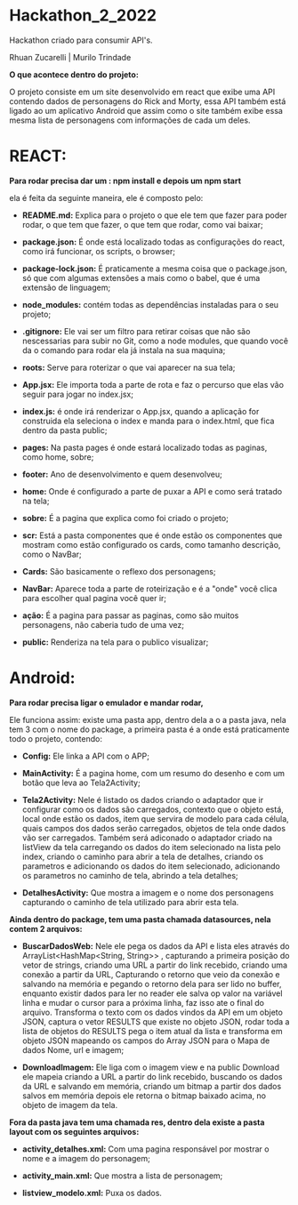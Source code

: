 # Hackathon_2_2022
Hackathon criado para consumir API's.

Rhuan Zucarelli |
Murilo Trindade

**O que acontece dentro do projeto:**

O projeto consiste em um site desenvolvido em react que exibe uma API contendo dados de personagens do Rick and Morty, 
essa API também está ligado ao um aplicativo Android que assim como o site também exibe essa mesma lista de personagens 
com informações de cada um deles.

# **REACT:**

**Para rodar precisa dar um : npm install e depois um npm start**

ela é feita da seguinte maneira, ele é composto pelo:

* **README.md:** Explica para o projeto o que ele tem que fazer para poder rodar, o que tem que fazer, o que tem que rodar, como vai baixar;

* **package.json:** É onde está localizado todas as configurações do react, como irá funcionar, os scripts, o browser;

* **package-lock.json:** É praticamente a mesma coisa que o package.json, só que com algumas extensões a mais como o babel, que é uma extensão de linguagem;

* **node_modules:** contém todas as dependências instaladas para o seu projeto;

* **.gitignore:** Ele vai ser um filtro para retirar coisas que não são nescessarias para subir no Git, como a node modules, que quando você da o comando para rodar ela já instala na sua maquina;

* **roots:** Serve para roterizar o que vai aparecer na sua tela;

* **App.jsx:** Ele importa toda a parte de rota e faz o percurso que elas vão seguir para jogar no index.jsx;

* **index.js:** é onde irá renderizar o App.jsx, quando a aplicação for construida ela seleciona o index e manda para o index.html, que fica dentro da pasta public;

* **pages:** Na pasta pages é onde estará localizado todas as paginas, como home, sobre;

* **footer:** Ano de desenvolvimento e quem desenvolveu;

* **home:** Onde é configurado a parte de puxar a API e como será tratado na tela;

* **sobre:** É a pagina que explica como foi criado o projeto;

* **scr:** Está a pasta componentes que é onde estão os componentes que mostram como estão configurado os cards, como tamanho descrição, como o NavBar;

* **Cards:** São basicamente o reflexo dos personagens;

* **NavBar:** Aparece toda a parte de roteirização e é a "onde" você clica para escolher qual pagina você quer ir;

* **ação:** É a pagina para passar as paginas, como são muitos personagens, não caberia tudo de uma vez;

* **public:**  Renderiza na tela para o publico visualizar;

# **Android:** 

**Para rodar precisa ligar o emulador e mandar rodar,**

Ele funciona assim: existe uma pasta app, dentro dela a o a pasta java, nela tem  3 com o nome do package, a primeira pasta é a onde está praticamente todo o projeto, contendo: 


* **Config:** Ele linka a API com o APP;

* **MainActivity:** É a pagina home, com um resumo do desenho e com um botão que leva ao Tela2Activity;

* **Tela2Activity:** Nele é listado os dados criando o adaptador que ir configurar como os dados são carregados, contexto que o objeto está, local onde estão os dados, item que servira de modelo para cada célula, quais campos dos dados serão carregados, objetos de tela onde dados vão ser carregados. Também será adiconado o adaptador criado na listView da tela carregando os dados do item selecionado na lista pelo index, criando o caminho para abrir a tela de detalhes, criando os parametros e adicionando os dados do item selecionado, adicionando os parametros no caminho de tela, abrindo a tela detalhes;

* **DetalhesActivity:** Que mostra a imagem e o nome dos personagens capturando o caminho de tela utilizado para abrir esta tela.


 **Ainda dentro do package, tem uma pasta chamada datasources, nela contem 2 arquivos:**
 
* **BuscarDadosWeb:** Nele ele pega os dados da API e lista eles através do ArrayList<HashMap<String, String>> , capturando a primeira posição do vetor de strings, criando uma URL a partir do link recebido, criando uma conexão a partir da URL, Capturando o retorno que veio da conexão e salvando na memória e pegando o retorno dela para ser lido no buffer, enquanto existir dados para ler no reader ele salva op valor na variável linha e mudar o cursor para a próxima linha, faz isso ate o final do arquivo. Transforma o texto com os dados vindos da API em um objeto JSON, captura o vetor RESULTS que existe no objeto JSON, rodar toda a lista de objetos do RESULTS pega o item atual da lista e transforma em objeto JSON mapeando os campos do Array JSON para o Mapa de dados Nome, url e imagem;

* **DownloadImagem:** Ele liga com o imagem view e na public Download ele mapeia criando a URL a partir do link recebido, buscando os dados da URL e salvando em memória, criando um bitmap a partir dos dados salvos em memória 
depois ele retorna o bitmap baixado acima, no objeto de imagem da tela.

**Fora da pasta java tem uma chamada res, dentro dela existe a pasta layout com os seguintes arquivos:**

* **activity_detalhes.xml:** Com uma pagina responsável por mostrar o nome e a imagem do personagem;

* **activity_main.xml:** Que mostra a lista de personagem;

* **listview_modelo.xml:** Puxa os dados.
